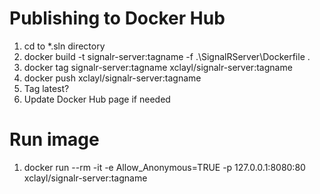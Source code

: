 # Publishing to Docker Hub

1. cd to *.sln directory
2. docker build -t signalr-server:tagname -f .\SignalRServer\Dockerfile .
2. docker tag signalr-server:tagname xclayl/signalr-server:tagname
2. docker push xclayl/signalr-server:tagname
5. Tag latest?
5. Update Docker Hub page if needed

# Run image

1. docker run --rm -it -e Allow_Anonymous=TRUE -p 127.0.0.1:8080:80 xclayl/signalr-server:tagname 